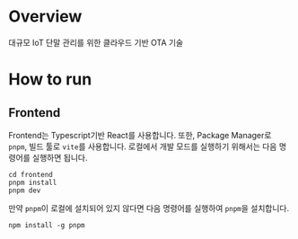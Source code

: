 # Overview

대규모 IoT 단말 관리를 위한 클라우드 기반 OTA 기술

# How to run

## Frontend
Frontend는 Typescript기반 React를 사용합니다.
또한, Package Manager로 `pnpm`, 빌드 툴로 `vite`를 사용합니다.
로컬에서 개발 모드를 실행하기 위해서는 다음 명령어를 실행하면 됩니다.

```
cd frontend
pnpm install
pnpm dev
```

만약 `pnpm`이 로컬에 설치되어 있지 않다면 다음 명령어를 실행하여 `pnpm`을 설치합니다.
```
npm install -g pnpm
```